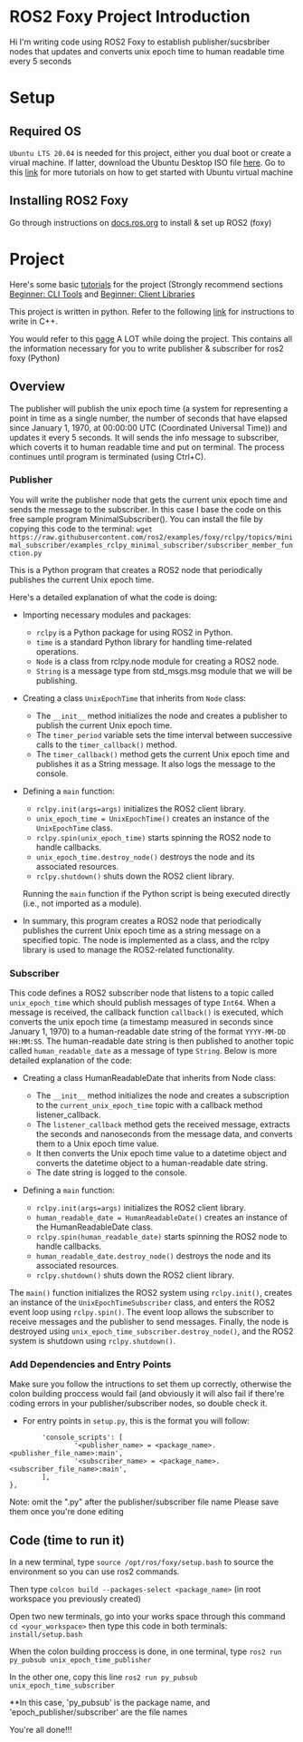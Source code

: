 
# ROS2 Foxy Project Introduction
 Hi I'm writing code using ROS2 Foxy to establish publisher/sucsbriber nodes that updates and converts unix epoch time to human readable time every 5 seconds
# Setup
## Required OS
`Ubuntu LTS 20.04` is needed for this project, either you dual boot or create a virual machine. If latter, download the Ubuntu Desktop ISO file [here](https://releases.ubuntu.com/20.04.5/). Go to this [link](https://ubuntu.com/tutorials/how-to-run-ubuntu-desktop-on-a-virtual-machine-using-virtualbox#1-overview) for more tutorials on how to get started with Ubuntu virtual machine
## Installing ROS2 Foxy
Go through instructions on [docs.ros.org](https://docs.ros.org/en/foxy/Installation/Ubuntu-Install-Debians.html) to install & set up ROS2 (foxy)
# Project
Here's some basic [tutorials](https://docs.ros.org/en/foxy/Tutorials.html) for the project (Strongly recommend sections [Beginner: CLI Tools](https://docs.ros.org/en/foxy/Tutorials/Beginner-CLI-Tools.html) and [Beginner: Client Libraries](https://docs.ros.org/en/foxy/Tutorials/Beginner-Client-Libraries.html)

This project is written in python. Refer to the following [link](https://docs.ros.org/en/foxy/Tutorials/Beginner-Client-Libraries/Writing-A-Simple-Cpp-Publisher-And-Subscriber.html) for instructions to write in C++.

You would refer to this [page](https://docs.ros.org/en/foxy/Tutorials/Beginner-Client-Libraries/Writing-A-Simple-Py-Publisher-And-Subscriber.html) A LOT while doing the project. This contains all the information necessary for you to write publisher & subscriber for ros2 foxy (Python)
## Overview
The publisher will publish the unix epoch time (a system for representing a point in time as a single number, the number of seconds that have elapsed since January 1, 1970, at 00:00:00 UTC (Coordinated Universal Time)) and updates it every 5 seconds. It will sends the info message to subscriber, which coverts it to human readable time and put on terminal. The process continues until program is terminated (using Ctrl+C). 
### Publisher
You will write the publisher node that gets the current unix epoch time and sends the message to the subscriber. In this case I base the code on this free sample program MinimalSubscriber(). You can install the file by copying this code to the terminal: ```wget https://raw.githubusercontent.com/ros2/examples/foxy/rclpy/topics/minimal_subscriber/examples_rclpy_minimal_subscriber/subscriber_member_function.py```

This is a Python program that creates a ROS2 node that periodically publishes the current Unix epoch time.

Here's a detailed explanation of what the code is doing:

- Importing necessary modules and packages:

   - `rclpy` is a Python package for using ROS2 in Python.
   - `time` is a standard Python library for handling time-related operations.
   - `Node` is a class from rclpy.node module for creating a ROS2 node.
   - `String` is a message type from std_msgs.msg module that we will be publishing.

- Creating a class `UnixEpochTime` that inherits from `Node` class:

   - The `__init__` method initializes the node and creates a publisher to publish the current Unix epoch time.
   - The `timer_period` variable sets the time interval between successive calls to the `timer_callback()` method.
   - The `timer_callback()` method gets the current Unix epoch time and publishes it as a String message. It also logs the message to the console.

- Defining a `main` function:
   - `rclpy.init(args=args)` initializes the ROS2 client library.
   - `unix_epoch_time = UnixEpochTime()` creates an instance of the `UnixEpochTime` class.
   - `rclpy.spin(unix_epoch_time)` starts spinning the ROS2 node to handle callbacks.
   - `unix_epoch_time.destroy_node()` destroys the node and its associated resources.
   - `rclpy.shutdown()` shuts down the ROS2 client library.

   Running the `main` function if the Python script is being executed directly (i.e., not imported as a module).

* In summary, this program creates a ROS2 node that periodically publishes the current Unix epoch time as a string message on a specified topic. The node is implemented as a class, and the rclpy library is used to manage the ROS2-related functionality.

### Subscriber
This code defines a ROS2 subscriber node that listens to a topic called `unix_epoch_time` which should publish messages of type `Int64`. When a message is received, the callback function `callback()` is executed, which converts the unix epoch time (a timestamp measured in seconds since January 1, 1970) to a human-readable date string of the format `YYYY-MM-DD HH:MM:SS`. The human-readable date string is then published to another topic called `human_readable_date` as a message of type `String`. Below is more detailed explanation of the code:

- Creating a class HumanReadableDate that inherits from Node class:

   - The `__init__` method initializes the node and creates a subscription to the `current_unix_epoch_time` topic with a callback method listener_callback.
   - The `listener_callback` method gets the received message, extracts the seconds and nanoseconds from the message data, and converts them to a Unix epoch time value.
   - It then converts the Unix epoch time value to a datetime object and converts the datetime object to a human-readable date string.
   - The date string is logged to the console.

- Defining a `main` function:

   - `rclpy.init(args=args)` initializes the ROS2 client library.
   - `human_readable_date = HumanReadableDate()` creates an instance of the HumanReadableDate class.
   - `rclpy.spin(human_readable_date)` starts spinning the ROS2 node to handle callbacks.
   - `human_readable_date.destroy_node()` destroys the node and its associated resources.
   - `rclpy.shutdown()` shuts down the ROS2 client library.

The `main()` function initializes the ROS2 system using `rclpy.init()`, creates an instance of the `UnixEpochTimeSubscriber` class, and enters the ROS2 event loop using `rclpy.spin()`. The event loop allows the subscriber to receive messages and the publisher to send messages. Finally, the node is destroyed using `unix_epoch_time_subscriber.destroy_node()`, and the ROS2 system is shutdown using `rclpy.shutdown()`.

### Add Dependencies and Entry Points
Make sure you follow the intructions to set them up correctly, otherwise the colon building proccess would fail (and obviously it will also fail if there're coding errors in your publisher/subscriber nodes, so double check it.

- For entry points in `setup.py`, this is the format you will follow:

```entry_points={
        'console_scripts': [
                '<publisher_name> = <package_name>.<publisher_file_name>:main',
                '<subscriber_name> = <package_name>.<subscriber_file_name>:main',
        ],
},
```
Note: omit the ".py" after the publisher/subscriber file name 
Please save them once you're done editing

## Code (time to run it)
In a new terminal, type ```source /opt/ros/foxy/setup.bash``` to source the environment so you can use ros2 commands.

Then type ```colcon build --packages-select <package_name>``` (in root workspace you previously created)

Open two new terminals, go into your works space through this command ```cd <your_workspace>``` then type this code in both terminals: ```install/setup.bash```

When the colon building proccess is done, in one terminal, type
```ros2 run py_pubsub unix_epoch_time_publisher```

In the other one, copy this line
```ros2 run py_pubsub unix_epoch_time_subscriber```

**In this case, 'py_pubsub' is the package name, and 'epoch_publisher/subscriber' are the file names

You're all done!!!



